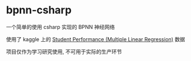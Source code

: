 # bpnn-csharp

一个简单的使用 csharp 实现的 BPNN 神经网络

使用了 kaggle 上的 [Student Performance (Multiple Linear Regression)](https://www.kaggle.com/datasets/nikhil7280/student-performance-multiple-linear-regression) 数据

项目仅作为学习研究使用, 不可用于实际的生产环节
